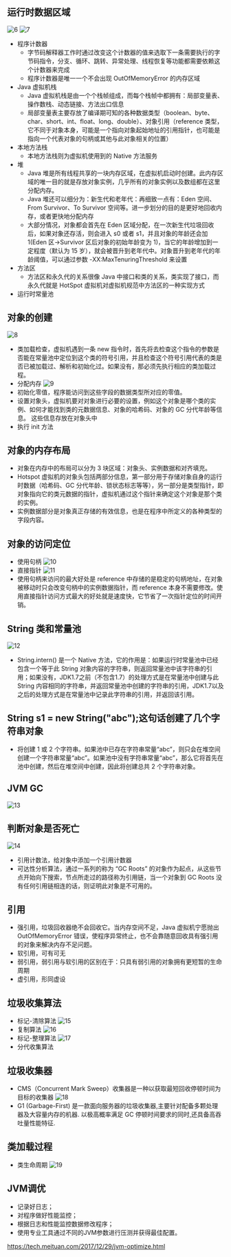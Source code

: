 ## 运行时数据区域
![6](./image/6.png)
![7](./image/7.png)
- 程序计数器
  - 字节码解释器工作时通过改变这个计数器的值来选取下一条需要执行的字节码指令，分支、循环、跳转、异常处理、线程恢复等功能都需要依赖这个计数器来完成
  - 程序计数器是唯一一个不会出现 OutOfMemoryError 的内存区域
- Java 虚拟机栈
  - Java 虚拟机栈是由一个个栈帧组成，而每个栈帧中都拥有：局部变量表、操作数栈、动态链接、方法出口信息
  - 局部变量表主要存放了编译期可知的各种数据类型（boolean、byte、char、short、int、float、long、double）、对象引用（reference 类型，它不同于对象本身，可能是一个指向对象起始地址的引用指针，也可能是指向一个代表对象的句柄或其他与此对象相关的位置）
- 本地方法栈
  - 本地方法栈则为虚拟机使用到的 Native 方法服务
- 堆
  - Java 堆是所有线程共享的一块内存区域，在虚拟机启动时创建。此内存区域的唯一目的就是存放对象实例，几乎所有的对象实例以及数组都在这里分配内存。
  - Java 堆还可以细分为：新生代和老年代：再细致一点有：Eden 空间、From Survivor、To Survivor 空间等。进一步划分的目的是更好地回收内存，或者更快地分配内存
  - 大部分情况，对象都会首先在 Eden 区域分配，在一次新生代垃圾回收后，如果对象还存活，则会进入 s0 或者 s1，并且对象的年龄还会加 1(Eden 区->Survivor 区后对象的初始年龄变为 1)，当它的年龄增加到一定程度（默认为 15 岁），就会被晋升到老年代中。对象晋升到老年代的年龄阈值，可以通过参数 -XX:MaxTenuringThreshold 来设置
- 方法区
  - 方法区和永久代的关系很像 Java 中接口和类的关系，类实现了接口，而永久代就是 HotSpot 虚拟机对虚拟机规范中方法区的一种实现方式
- 运行时常量池

##  对象的创建
![8](./image/8.png)
- 类加载检查，虚拟机遇到一条 new 指令时，首先将去检查这个指令的参数是否能在常量池中定位到这个类的符号引用，并且检查这个符号引用代表的类是否已被加载过、解析和初始化过。如果没有，那必须先执行相应的类加载过程。
- 分配内存
![9](./image/9.png)
- 初始化零值，程序能访问到这些字段的数据类型所对应的零值。
- 设置对象头，虚拟机要对对象进行必要的设置，例如这个对象是哪个类的实例、如何才能找到类的元数据信息、对象的哈希码、对象的 GC 分代年龄等信息。 这些信息存放在对象头中
- 执行 init 方法

## 对象的内存布局
- 对象在内存中的布局可以分为 3 块区域：对象头、实例数据和对齐填充。
- Hotspot 虚拟机的对象头包括两部分信息，第一部分用于存储对象自身的运行时数据（哈希码、GC 分代年龄、锁状态标志等等），另一部分是类型指针，即对象指向它的类元数据的指针，虚拟机通过这个指针来确定这个对象是那个类的实例。
- 实例数据部分是对象真正存储的有效信息，也是在程序中所定义的各种类型的字段内容。

## 对象的访问定位
- 使用句柄
![10](./image/10.png)
- 直接指针
![11](./image/11.png)
- 使用句柄来访问的最大好处是 reference 中存储的是稳定的句柄地址，在对象被移动时只会改变句柄中的实例数据指针，而 reference 本身不需要修改。使用直接指针访问方式最大的好处就是速度快，它节省了一次指针定位的时间开销。

## String 类和常量池
![12](./image/12.png)
- String.intern() 是一个 Native 方法，它的作用是：如果运行时常量池中已经包含一个等于此 String 对象内容的字符串，则返回常量池中该字符串的引用；如果没有，JDK1.7之前（不包含1.7）的处理方式是在常量池中创建与此 String 内容相同的字符串，并返回常量池中创建的字符串的引用，JDK1.7以及之后的处理方式是在常量池中记录此字符串的引用，并返回该引用。

## String s1 = new String("abc");这句话创建了几个字符串对象
- 将创建 1 或 2 个字符串。如果池中已存在字符串常量“abc”，则只会在堆空间创建一个字符串常量“abc”。如果池中没有字符串常量“abc”，那么它将首先在池中创建，然后在堆空间中创建，因此将创建总共 2 个字符串对象。

## JVM GC
![13](./image/13.png)

## 判断对象是否死亡
![14](./image/14.png)
- 引用计数法，给对象中添加一个引用计数器
- 可达性分析算法，通过一系列的称为 “GC Roots” 的对象作为起点，从这些节点开始向下搜索，节点所走过的路径称为引用链，当一个对象到 GC Roots 没有任何引用链相连的话，则证明此对象是不可用的。
## 引用
- 强引用，垃圾回收器绝不会回收它。当内存空间不足，Java 虚拟机宁愿抛出 OutOfMemoryError 错误，使程序异常终止，也不会靠随意回收具有强引用的对象来解决内存不足问题。
- 软引用，可有可无
- 弱引用，弱引用与软引用的区别在于：只具有弱引用的对象拥有更短暂的生命周期
- 虚引用，形同虚设

## 垃圾收集算法
- 标记-清除算法
![15](./image/15.jpeg)
- 复制算法
![16](./image/16.png)
- 标记-整理算法
![17](./image/17.png)
- 分代收集算法

## 垃圾收集器
- CMS（Concurrent Mark Sweep）收集器是一种以获取最短回收停顿时间为目标的收集器
![18](./image/18.png)
- G1 (Garbage-First) 是一款面向服务器的垃圾收集器,主要针对配备多颗处理器及大容量内存的机器. 以极高概率满足 GC 停顿时间要求的同时,还具备高吞吐量性能特征.

## 类加载过程
- 类生命周期
![19](./image/19.png)

## JVM调优
- 记录好日志；
- 对程序做好性能监控；
- 根据日志和性能监控数据修改程序；
- 使用专业工具通过不同的JVM参数进行压测并获得最佳配置。

https://tech.meituan.com/2017/12/29/jvm-optimize.html
